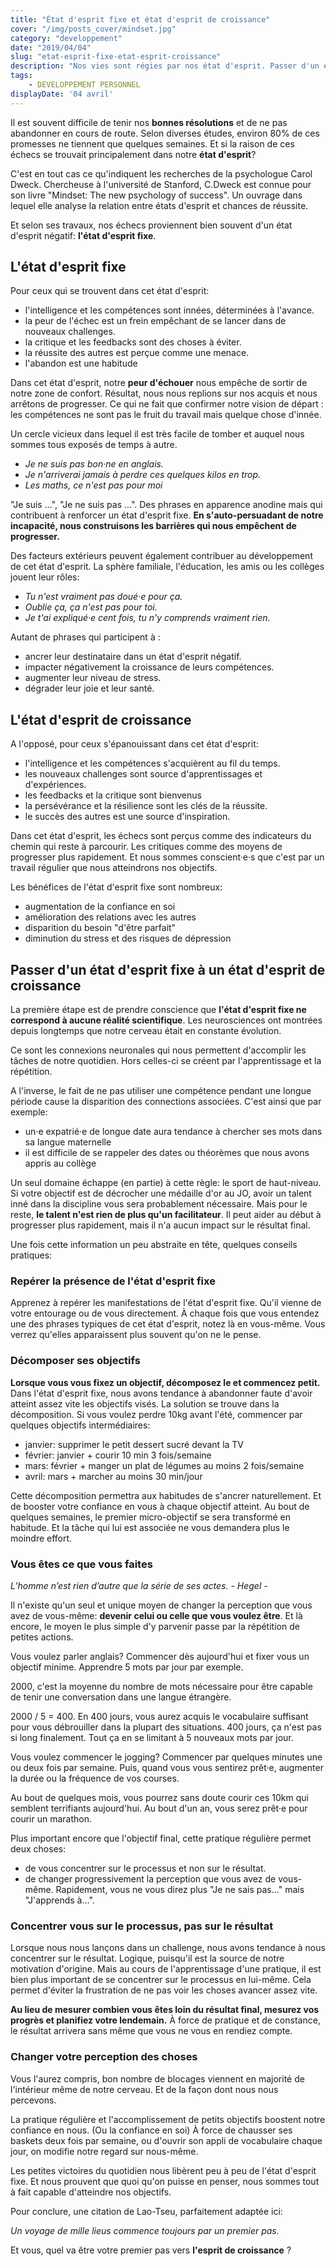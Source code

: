 ```yaml
---
title: "État d'esprit fixe et état d'esprit de croissance"
cover: "/img/posts_cover/mindset.jpg"
category: "developpement"
date: "2019/04/04"
slug: "etat-esprit-fixe-etat-esprit-croissance"
description: "Nos vies sont régies par nos état d'esprit. Passer d'un état d'esprit fixe à un état d'esprit de croissance peut faire une grande difference"
tags:
    - DEVELOPPEMENT PERSONNEL
displayDate: '04 avril'
---
```


Il est souvent difficile de tenir nos **bonnes résolutions** et de ne pas abandonner en cours de route. Selon diverses études, environ 80% de ces promesses ne tiennent que quelques semaines. Et si la raison de ces échecs se trouvait principalement dans notre **état d'esprit**?

C'est en tout cas ce qu'indiquent  les recherches de la psychologue Carol Dweck. Chercheuse à l'université de Stanford, C.Dweck est connue pour son livre "Mindset: The new psychology of success". Un ouvrage dans lequel elle analyse la relation entre états d'esprit et chances de réussite. 

Et selon ses travaux, nos échecs proviennent bien souvent d'un état d'esprit négatif: **l'état d'esprit fixe**.

## L'état d'esprit fixe

Pour ceux qui se trouvent dans cet état d'esprit:

* l'intelligence et les compétences sont innées, déterminées à l'avance.
* la peur de l'échec est un frein empêchant de se lancer dans de nouveaux challenges.
* la critique et les feedbacks sont des choses à éviter.
* la réussite des autres est perçue comme une menace.
* l'abandon est une habitude

Dans cet état d'esprit, notre **peur d'échouer** nous empêche de sortir de notre zone de confort. Résultat, nous nous replions sur nos acquis et nous arrêtons de progresser. Ce qui ne fait que confirmer notre vision de départ : les compétences ne sont pas le fruit du travail mais quelque chose d'innée.

Un cercle vicieux dans lequel il est très facile de tomber et auquel nous sommes tous exposés de temps à autre.

* *Je ne suis pas bon·ne en anglais.*
* *Je n'arriverai jamais à perdre ces quelques kilos en trop.*
* *Les maths, ce n'est pas pour moi*

"Je suis ...", "Je ne suis pas ...". Des phrases en apparence anodine mais qui contribuent à renforcer un état d'esprit fixe. **En s'auto-persuadant de notre incapacité, nous construisons les barrières qui nous empêchent de progresser.**

Des facteurs extérieurs peuvent également contribuer au développement de cet état d'esprit. La sphère familiale, l'éducation, les amis ou les collèges jouent leur rôles:

* *Tu n'est vraiment pas doué·e pour ça.*
* *Oublie ça, ça n'est pas pour toi.*
* *Je t'ai expliqué·e cent fois, tu n'y comprends vraiment rien.*

Autant de phrases qui participent à :

* ancrer leur destinataire dans un état d'esprit négatif.
* impacter négativement la croissance de leurs compétences.
* augmenter leur niveau de stress.
* dégrader leur joie et leur santé.

## L'état d'esprit de croissance

A l'opposé, pour ceux s'épanouissant dans cet état d'esprit:

* l'intelligence et les compétences s'acquièrent au fil du temps.
* les nouveaux challenges sont source d'apprentissages et d'expériences.
* les feedbacks et la critique sont bienvenus
* la persévérance et la résilience sont les clés de la réussite.
* le succès des autres est une source d'inspiration.

Dans cet état d'esprit, les échecs sont perçus comme des indicateurs du chemin qui reste à parcourir. Les critiques comme des moyens de progresser plus rapidement. Et nous sommes conscient·e·s que c'est par un travail régulier que nous atteindrons nos objectifs.

Les bénéfices de l'état d'esprit fixe sont nombreux:

* augmentation de la confiance en soi
* amélioration des relations avec les autres
* disparition du besoin "d'être parfait"
* diminution du stress et des risques de dépression

## Passer d'un état d'esprit fixe à un état d'esprit de croissance

La première étape est de prendre conscience que **l'état d'esprit fixe ne correspond à aucune réalité scientifique**. Les neurosciences ont montrées depuis longtemps que notre cerveau était en constante évolution.

Ce sont les connexions neuronales qui nous permettent d'accomplir les tâches de notre quotidien. Hors celles-ci se créent par l'apprentissage et la répétition.

A l'inverse, le fait de ne pas utiliser une compétence pendant une longue période cause la disparition des connections associées. C'est ainsi que par exemple:

* un·e expatrié·e de longue date aura tendance à chercher ses mots dans sa langue maternelle
* il est difficile de se rappeler des dates ou théorèmes que nous avons appris au collège

Un seul domaine échappe (en partie) à cette règle: le sport de haut-niveau. Si votre objectif est de décrocher une médaille d'or au JO, avoir un talent inné dans la discipline vous sera probablement nécessaire. Mais pour le reste, **le talent n'est rien de plus qu'un facilitateur**. Il peut aider au début à progresser plus rapidement, mais il n'a aucun impact sur le résultat final.

Une fois cette information un peu abstraite en tête, quelques conseils pratiques:

### Repérer la présence de l'état d'esprit fixe

Apprenez à repérer les manifestations de l'état d'esprit fixe. Qu'il vienne de votre entourage ou de vous directement. À chaque fois que vous entendez une des phrases typiques de cet état d'esprit, notez là en vous-même. Vous verrez qu'elles apparaissent plus souvent qu'on ne le pense.

### Décomposer ses objectifs

**Lorsque vous vous fixez un objectif, décomposez le et commencez petit.** Dans l'état d'esprit fixe, nous avons tendance à abandonner faute d'avoir atteint assez vite les objectifs visés. La solution se trouve dans la décomposition. Si vous voulez perdre 10kg avant l'été, commencer par quelques objectifs intermédiaires:

* janvier: supprimer le petit dessert sucré devant la TV
* février: janvier + courir 10 min 3 fois/semaine
* mars: février + manger un plat de légumes au moins 2 fois/semaine
* avril: mars + marcher au moins 30 min/jour

Cette décomposition permettra aux habitudes de s'ancrer naturellement. Et de booster votre confiance en vous à chaque objectif atteint. Au bout de quelques semaines, le premier micro-objectif se sera transformé en habitude. Et la tâche qui lui est associée ne vous demandera plus le moindre effort.

### Vous êtes ce que vous faites

*L’homme n’est rien d’autre que la série de ses actes.  - Hegel -*

Il n'existe qu'un seul et unique moyen de changer la perception que vous avez de vous-même: **devenir celui ou celle que vous voulez être**. Et là encore, le moyen le plus simple d'y parvenir passe par la répétition de petites actions.

Vous voulez parler anglais? Commencer dès aujourd'hui et fixer vous un objectif minime. Apprendre 5 mots par jour par exemple.

2000, c'est la moyenne du nombre de mots nécessaire pour être capable de tenir une conversation dans une langue étrangère.

2000 / 5 = 400. En 400 jours, vous aurez acquis le vocabulaire suffisant pour vous débrouiller dans la plupart des situations. 400 jours, ça n'est pas si long finalement. Tout ça en se limitant à 5 nouveaux mots par jour.

Vous voulez commencer le jogging? Commencer par quelques minutes une ou deux fois par semaine. Puis, quand vous vous sentirez prêt·e, augmenter la durée ou la fréquence de vos courses. 

Au bout de quelques mois, vous pourrez sans doute courir ces 10km qui semblent terrifiants aujourd'hui. Au bout d'un an, vous serez prêt·e pour courir un marathon.

Plus important encore que l'objectif final, cette pratique régulière permet deux choses:
* de vous concentrer sur le processus et non sur le résultat.
* de changer progressivement la perception que vous avez de vous-même. Rapidement, vous ne vous direz plus "Je ne sais pas..." mais "J'apprends à...".

### Concentrer vous sur le processus, pas sur le résultat

Lorsque nous nous lançons dans un challenge, nous avons tendance à nous concentrer sur le résultat. Logique, puisqu'il est la source de notre motivation d'origine. Mais au cours de l'apprentissage d'une pratique, il est bien plus important de se concentrer sur le processus en lui-même. Cela permet d'éviter la frustration de ne pas voir les choses avancer assez vite.

**Au lieu de mesurer combien vous êtes loin du résultat final, mesurez vos progrès et planifiez votre lendemain.** À force de pratique et de constance, le résultat arrivera sans même que vous ne vous en rendiez compte.

### Changer votre perception des choses

Vous l'aurez compris, bon nombre de blocages viennent en majorité de l'intérieur même de notre cerveau. Et de la façon dont nous nous percevons. 

La pratique régulière et l'accomplissement de petits objectifs boostent notre confiance en nous. (Ou la confiance en soi) À force de chausser ses baskets deux fois par semaine, ou d'ouvrir son appli de vocabulaire chaque jour, on modifie notre regard sur nous-même.

Les petites victoires du quotidien nous libèrent peu à peu de l'état d'esprit fixe. Et nous prouvent que quoi qu'on puisse en penser, nous sommes tout à fait capable d'atteindre nos objectifs.

Pour conclure, une citation de Lao-Tseu, parfaitement adaptée ici:

*Un voyage de mille lieus commence toujours par un premier pas.*

Et vous, quel va être votre premier pas vers **l'esprit de croissance** ?


